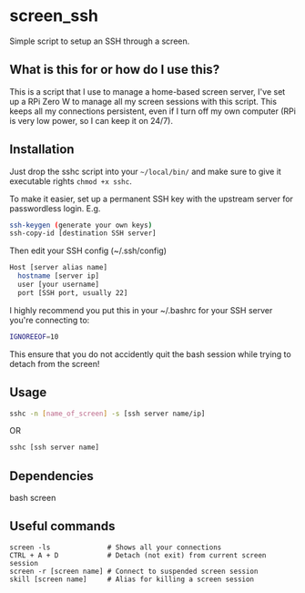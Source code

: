 # screen_ssh
Simple script to setup an SSH through a screen. 

## What is this for or how do I use this?
This is a script that I use to manage a home-based screen server, I've set up a RPi Zero W to manage all my screen sessions with this script. 
This keeps all my connections persistent, even if I turn off my own computer (RPi is very low power, so I can keep it on 24/7).

## Installation

Just drop the sshc script into your `~/local/bin/` and make sure to give it executable rights `chmod +x sshc`.

To make it easier, set up a permanent SSH key with the upstream server for passwordless login.
E.g.
```bash
ssh-keygen (generate your own keys)
ssh-copy-id [destination SSH server]
```

Then edit your SSH config (~/.ssh/config)
```bash
Host [server alias name]
  hostname [server ip]
  user [your username]
  port [SSH port, usually 22]
```

I highly recommend you put this in your ~/.bashrc for your SSH server you're connecting to:
```bash
IGNOREEOF=10
```
This ensure that you do not accidently quit the bash session while trying to detach from the screen!

## Usage
```bash
sshc -n [name_of_screen] -s [ssh server name/ip] 
```
OR
```bash
sshc [ssh server name]
```

## Dependencies
bash
screen

## Useful commands
```
screen -ls              # Shows all your connections
CTRL + A + D            # Detach (not exit) from current screen session
screen -r [screen name] # Connect to suspended screen session
skill [screen name]     # Alias for killing a screen session
```

